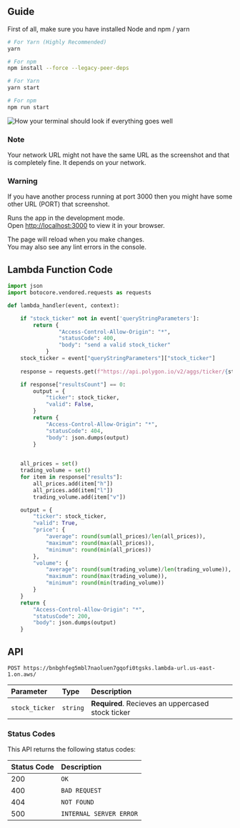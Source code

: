 ## Guide
First of all, make sure you have installed Node and npm / yarn

```sh
# For Yarn (Highly Recommended)
yarn

# For npm
npm install --force --legacy-peer-deps
```

```sh
# For Yarn
yarn start

# For npm
npm run start
```

![How your terminal should look if everything goes well](https://imagedelivery.net/hnHx9kxJyligwC1X9CPssg/f28c210f-0f81-43fe-dadb-2ed9e609c700/public)

### Note
Your network URL might not have the same URL as the screenshot and that is completely fine. It depends on your network.


### Warning
If you have another process running at port 3000 then you might have some other URL (PORT) that screenshot.


Runs the app in the development mode.\
Open [http://localhost:3000](http://localhost:3000) to view it in your browser.

The page will reload when you make changes.\
You may also see any lint errors in the console.

## Lambda Function Code

```py
import json
import botocore.vendored.requests as requests

def lambda_handler(event, context):

	if "stock_ticker" not in event['queryStringParameters']:
	    return {
		        "Access-Control-Allow-Origin": "*",
		        "statusCode": 400,
		        "body": "send a valid stock_ticker"
		    }
	stock_ticker = event["queryStringParameters"]["stock_ticker"]
	
	response = requests.get(f"https://api.polygon.io/v2/aggs/ticker/{stock_ticker}/range/1/day/2020-01-01/2020-12-31?apiKey=taIMgMrmnZ8SUZmdpq9_7ANRDxw3IPIx").json()

	if response["resultsCount"] == 0:
		output = {
			"ticker": stock_ticker,
			"valid": False,
		}
		return {
	        "Access-Control-Allow-Origin": "*",
	        "statusCode": 404,
	        "body": json.dumps(output)
	    }

	
	all_prices = set()
	trading_volume = set()
	for item in response["results"]:
		all_prices.add(item["h"])
		all_prices.add(item["l"])
		trading_volume.add(item["v"])

	output = {
		"ticker": stock_ticker,
		"valid": True,
		"price": {
			"average": round(sum(all_prices)/len(all_prices)),
			"maximum": round(max(all_prices)),
			"minimum": round(min(all_prices))
		},
		"volume": {
			"average": round(sum(trading_volume)/len(trading_volume)),
			"maximum": round(max(trading_volume)),
			"minimum": round(min(trading_volume))
		}
	}
	return {
        "Access-Control-Allow-Origin": "*",
        "statusCode": 200,
        "body": json.dumps(output)
    }
```

## API

```http
POST https://bnbghfeg5mbl7naoluen7gqofi0tgsks.lambda-url.us-east-1.on.aws/
```

| Parameter         | Type      | Description                                                                    |
|:------------------|:----------|:-------------------------------------------------------------------------------|
| `stock_ticker`          | `string` | **Required**. Recieves an uppercased stock ticker                                            |

### Status Codes

This API returns the following status codes:

| Status Code | Description |
| :--- | :--- |
| 200 | `OK` |
| 400 | `BAD REQUEST` |
| 404 | `NOT FOUND` |
| 500 | `INTERNAL SERVER ERROR` |
